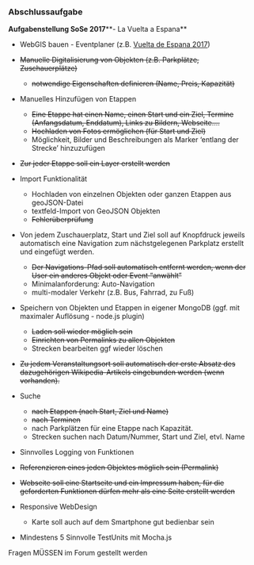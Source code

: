### Abschlussaufgabe

**Aufgabenstellung SoSe 2017****- La Vuelta a Espana**  

- WebGIS bauen - Eventplaner (z.B. [Vuelta de Espana 2017](http://www.lavuelta.com/la-vuelta/2017/us/overall-route.html)) 

- ~~Manuelle Digitalisierung von Objekten (z.B. Parkplätze, Zuschauerplätze)~~
    - ~~notwendige Eigenschaften definieren (Name, Preis, Kapazität)~~

- Manuelles Hinzufügen von Etappen  
    - ~~Eine Etappe hat einen Name, einen Start und ein Ziel, Termine (Anfangsdatum, Enddatum), Links zu Bildern, Webseite....~~
    - ~~Hochladen von Fotos ermöglichen (für Start und Ziel)~~
    - Möglichkeit, Bilder und Beschreibungen als Marker ‘entlang der Strecke’ hinzuzufügen 

- ~~Zur jeder Etappe soll ein Layer erstellt werden~~
- Import Funktionalität 
    - Hochladen von einzelnen Objekten oder ganzen Etappen aus geoJSON-Datei 
    - textfeld-Import von GeoJSON Objekten
    - ~~Fehlerüberprüfung~~

- Von
 jedem Zuschauerplatz, Start und Ziel soll auf Knopfdruck jeweils 
automatisch eine Navigation zum nächstgelegenen Parkplatz erstellt und 
eingefügt werden.
    - ~~Der Navigations-Pfad soll automatisch entfernt werden, wenn der User ein anderes Objekt oder Event “anwählt”~~
    - Minimalanforderung: Auto-Navigation 
    - multi-modaler Verkehr (z.B. Bus, Fahrrad, zu Fuß) 

- Speichern von Objekten und Etappen in eigener MongoDB (ggf. mit maximaler Auflösung - node.js plugin) 
    - ~~Laden soll wieder möglich sein~~
    - ~~Einrichten von Permalinks zu allen Objekten~~
    - Strecken bearbeiten ggf wieder löschen 

- ~~Zu
 jedem Veranstaltungsort soll automatisch der erste Absatz des 
dazugehörigen Wikipedia-Artikels eingebunden werden (wenn vorhanden).~~
- Suche  
    - ~~nach Etappen (nach Start, Ziel und Name)~~
    - ~~nach Terminen~~
    - nach Parkplätzen für eine Etappe nach Kapazität. 
    - Strecken suchen nach Datum/Nummer, Start und Ziel, etvl. Name

- Sinnvolles Logging von Funktionen 
- ~~Referenzieren eines jeden Objektes möglich sein (Permalink)~~
- ~~Webseite soll eine Startseite und ein Impressum haben, für die geforderten Funktionen dürfen mehr als eine Seite erstellt werden~~
- Responsive WebDesign 
    - Karte soll auch auf dem Smartphone gut bedienbar sein 

- Mindestens 5 Sinnvolle TestUnits mit Mocha.js 
  

Fragen MÜSSEN im Forum gestellt werden
